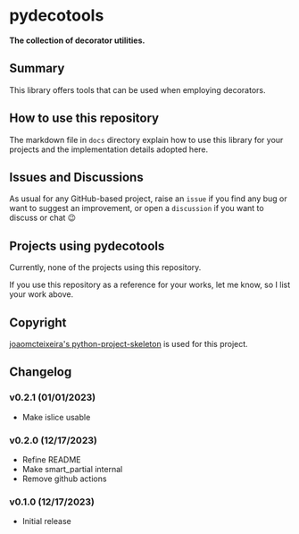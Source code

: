 # pydecotools

<!-- ![[CI](https://github.com/ilotoki0804/pydecotools/workflows/ci/badge.svg?branch=main)](https://github.com/ilotoki0804/pydecotools/actions?workflow=ci)
[![Codecov](https://codecov.io/gh/ilotoki0804/pydecotools/branch/main/graph/badge.svg)](https://codecov.io/gh/ilotoki0804/pydecotools)
[![Maintainability](https://api.codeclimate.com/v1/badges/d96cc9a1841a819cd4f5/maintainability)](https://codeclimate.com/github/ilotoki0804/pydecotools/maintainability)
[![Code Climate technical debt](https://img.shields.io/codeclimate/tech-debt/ilotoki0804/pydecotools)](https://codeclimate.com/github/ilotoki0804/pydecotools)
[![Read the Docs](https://img.shields.io/readthedocs/pydecotools/latest?label=Read%20the%20Docs)](https://pydecotools.readthedocs.io/en/latest/index.html) -->

**The collection of decorator utilities.**

## Summary

This library offers tools that can be used when employing decorators.

<!-- ## Motivation -->

<!-- ## Acknowledgments

I refer to other important sources of information as comments in the specific
files. Thanks, everyone, for keeping open discussions on internet. -->

## How to use this repository

The markdown file in `docs` directory explain how to use this library for your projects
and the implementation details adopted here.
<!-- The documentation pages also serve
to demonstrate how to compile documentation with Sphinx and deploy it online
with `ReadTheDocs`. -->

## Issues and Discussions

As usual for any GitHub-based project, raise an `issue` if you find any bug or
want to suggest an improvement, or open a `discussion` if you want to discuss
or chat :wink:

## Projects using pydecotools

<!-- Below, a list of the projects using this repository: -->

Currently, none of the projects using this repository.

If you use this repository as a reference for your works, let me know, so I
list your work above<!--, as well-->.

## Copyright

[joaomcteixeira's python-project-skeleton](https://github.com/joaomcteixeira/python-project-skeleton) is used for this project.

## Changelog

### v0.2.1 (01/01/2023)

* Make islice usable

### v0.2.0 (12/17/2023)

* Refine README
* Make smart_partial internal
* Remove github actions

### v0.1.0 (12/17/2023)

* Initial release
